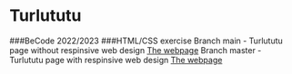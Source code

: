 # Turlututu
###BeCode 2022/2023
###HTML/CSS exercise
Branch main - Turlututu page without respinsive web design [The webpage](http://htmlpreview.github.io/?https://github.com/ArseniiaD/Turlututu/blob/main/turulututu.html)
Branch master - Turlututu page with respinsive web design [The webpage](http://htmlpreview.github.io/?https://github.com/ArseniiaD/Turlututu/blob/master/turulututu.html)
